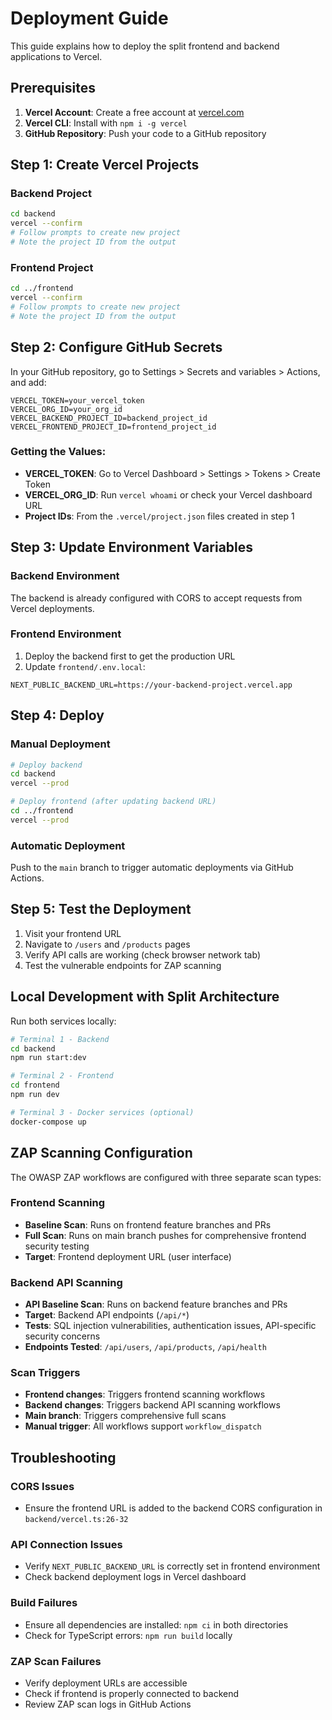 # Deployment Guide

This guide explains how to deploy the split frontend and backend applications to Vercel.

## Prerequisites

1. **Vercel Account**: Create a free account at [vercel.com](https://vercel.com)
2. **Vercel CLI**: Install with `npm i -g vercel`
3. **GitHub Repository**: Push your code to a GitHub repository

## Step 1: Create Vercel Projects

### Backend Project
```bash
cd backend
vercel --confirm
# Follow prompts to create new project
# Note the project ID from the output
```

### Frontend Project
```bash
cd ../frontend
vercel --confirm
# Follow prompts to create new project
# Note the project ID from the output
```

## Step 2: Configure GitHub Secrets

In your GitHub repository, go to Settings > Secrets and variables > Actions, and add:

```
VERCEL_TOKEN=your_vercel_token
VERCEL_ORG_ID=your_org_id
VERCEL_BACKEND_PROJECT_ID=backend_project_id
VERCEL_FRONTEND_PROJECT_ID=frontend_project_id
```

### Getting the Values:
- **VERCEL_TOKEN**: Go to Vercel Dashboard > Settings > Tokens > Create Token
- **VERCEL_ORG_ID**: Run `vercel whoami` or check your Vercel dashboard URL
- **Project IDs**: From the `.vercel/project.json` files created in step 1

## Step 3: Update Environment Variables

### Backend Environment
The backend is already configured with CORS to accept requests from Vercel deployments.

### Frontend Environment
1. Deploy the backend first to get the production URL
2. Update `frontend/.env.local`:
```env
NEXT_PUBLIC_BACKEND_URL=https://your-backend-project.vercel.app
```

## Step 4: Deploy

### Manual Deployment
```bash
# Deploy backend
cd backend
vercel --prod

# Deploy frontend (after updating backend URL)
cd ../frontend
vercel --prod
```

### Automatic Deployment
Push to the `main` branch to trigger automatic deployments via GitHub Actions.

## Step 5: Test the Deployment

1. Visit your frontend URL
2. Navigate to `/users` and `/products` pages
3. Verify API calls are working (check browser network tab)
4. Test the vulnerable endpoints for ZAP scanning

## Local Development with Split Architecture

Run both services locally:
```bash
# Terminal 1 - Backend
cd backend
npm run start:dev

# Terminal 2 - Frontend
cd frontend
npm run dev

# Terminal 3 - Docker services (optional)
docker-compose up
```

## ZAP Scanning Configuration

The OWASP ZAP workflows are configured with three separate scan types:

### Frontend Scanning
- **Baseline Scan**: Runs on frontend feature branches and PRs
- **Full Scan**: Runs on main branch pushes for comprehensive frontend security testing
- **Target**: Frontend deployment URL (user interface)

### Backend API Scanning  
- **API Baseline Scan**: Runs on backend feature branches and PRs
- **Target**: Backend API endpoints (`/api/*`)
- **Tests**: SQL injection vulnerabilities, authentication issues, API-specific security concerns
- **Endpoints Tested**: `/api/users`, `/api/products`, `/api/health`

### Scan Triggers
- **Frontend changes**: Triggers frontend scanning workflows
- **Backend changes**: Triggers backend API scanning workflows  
- **Main branch**: Triggers comprehensive full scans
- **Manual trigger**: All workflows support `workflow_dispatch`

## Troubleshooting

### CORS Issues
- Ensure the frontend URL is added to the backend CORS configuration in `backend/vercel.ts:26-32`

### API Connection Issues
- Verify `NEXT_PUBLIC_BACKEND_URL` is correctly set in frontend environment
- Check backend deployment logs in Vercel dashboard

### Build Failures
- Ensure all dependencies are installed: `npm ci` in both directories
- Check for TypeScript errors: `npm run build` locally

### ZAP Scan Failures
- Verify deployment URLs are accessible
- Check if frontend is properly connected to backend
- Review ZAP scan logs in GitHub Actions